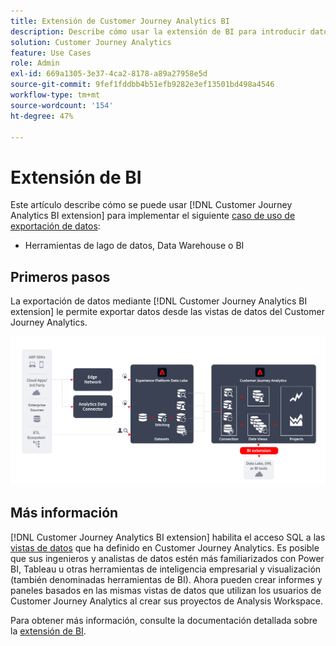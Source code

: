 ```yaml
---
title: Extensión de Customer Journey Analytics BI
description: Describe cómo usar la extensión de BI para introducir datos digitales en sus propias herramientas de BI o en el lago de datos para usarlos con conjuntos de datos adicionales.
solution: Customer Journey Analytics
feature: Use Cases
role: Admin
exl-id: 669a1305-3e37-4ca2-8178-a89a27958e5d
source-git-commit: 9fef1fddbb4b51efb9282e3ef13501bd498a4546
workflow-type: tm+mt
source-wordcount: '154'
ht-degree: 47%

---
```


# Extensión de BI

Este artículo describe cómo se puede usar [!DNL Customer Journey Analytics BI extension] para implementar el siguiente [caso de uso de exportación de datos](overview.md):

- Herramientas de lago de datos, Data Warehouse o BI

## Primeros pasos

La exportación de datos mediante [!DNL Customer Journey Analytics BI extension] le permite exportar datos desde las vistas de datos del Customer Journey Analytics.

![extensión de BI](../assets/bi-extension.svg)

## Más información

[!DNL Customer Journey Analytics BI extension] habilita el acceso SQL a las [vistas de datos](/help/data-views/data-views.md) que ha definido en Customer Journey Analytics. Es posible que sus ingenieros y analistas de datos estén más familiarizados con Power BI, Tableau u otras herramientas de inteligencia empresarial y visualización (también denominadas herramientas de BI). Ahora pueden crear informes y paneles basados en las mismas vistas de datos que utilizan los usuarios de Customer Journey Analytics al crear sus proyectos de Analysis Workspace.

Para obtener más información, consulte la documentación detallada sobre la [extensión de BI](../../data-views/bi-extension.md).
